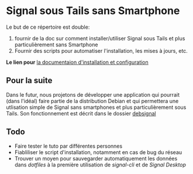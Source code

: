 # Signal sous Tails sans Smartphone

Le but de ce répertoire est double:

1. fournir de la doc sur comment installer/utiliser Signal sous Tails et plus particulièrement sans Smartphone
2. Fournir des scripts pour automatiser l'installation, les mises à jours, etc.

**Le lien pour** [la documentaion d'installation et configuration](https://github.com/jc7v/signal-sous-tails/blob/master/docs/signal-sous-tails-v2.md)

## Pour la suite

Dans le futur, nous projetons de développer une application qui pourrait (dans l'idéal) faire partie de la distribution Debian et qui permettera une utlisation simple de Signal sans smartphones et plus particulièrement sous Tails. Son fonctionnement est décrit dans le dossier [debsignal](https://github.com/jc7v/signal-sous-tails/tree/master/code/debsignal)

## Todo

* Faire tester le tuto par différentes personnes
* Fiabliliser le script d'installation, notamment en cas de bug du réseau
* Trouver un moyen pour sauvegarder automatiquement les données dans *dotfiles* à la première utilisation de *signal-cli* et de *Signal Desktop*
